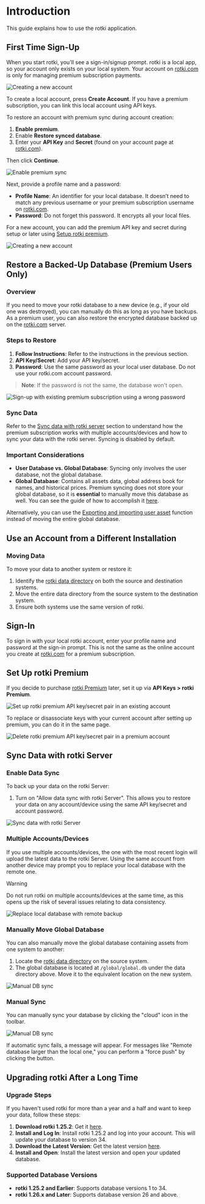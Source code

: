 # Introduction

This guide explains how to use the rotki application.

## First Time Sign-Up

When you start rotki, you'll see a sign-in/signup prompt. rotki is a local app, so your account only exists on your local system. Your account on [rotki.com](https://rotki.com/) is only for managing premium subscription payments.

![Creating a new account](/images/rotki_login_screen.png)

To create a local account, press **Create Account**. If you have a premium subscription, you can link this local account using API keys.

To restore an account with premium sync during account creation:

1. **Enable premium**.
2. Enable **Restore synced database**.
3. Enter your **API Key** and **Secret** (found on your account page at [rotki.com](https://rotki.com/)).

Then click **Continue**.

![Enable premium sync](/images/rotki_create_account_enable_sync.png)

Next, provide a profile name and a password:

- **Profile Name**: An identifier for your local database. It doesn’t need to match any previous username or your premium subscription username on [rotki.com](https://rotki.com/).
- **Password**: Do not forget this password. It encrypts all your local files.

For a new account, you can add the premium API key and secret during setup or later using [Setup rotki premium](#set-up-rotki-premium).

![Creating a new account](/images/rotki_create_account.png)

## Restore a Backed-Up Database (Premium Users Only)

### Overview

If you need to move your rotki database to a new device (e.g., if your old one was destroyed), you can manually do this as long as you have backups. As a premium user, you can also restore the encrypted database backed up on the [rotki.com](https://rotki.com/) server.

### Steps to Restore

1. **Follow Instructions**: Refer to the instructions in the previous section.
2. **API Key/Secret**: Add your API key/secret.
3. **Password**: Use the same password as your local user database. Do not use your rotki.com account password.

> **Note**: If the password is not the same, the database won't open.

![Sign-up with existing premium subscription using a wrong password](/images/rotki_premium_signup_failed.png)

### Sync Data

Refer to the [Sync data with rotki server](#sync-data-with-rotki-server) section to understand how the premium subscription works with multiple accounts/devices and how to sync your data with the rotki server. Syncing is disabled by default.

### Important Considerations

- **User Database vs. Global Database**: Syncing only involves the user database, not the global database.
- **Global Database**: Contains all assets data, global address book for names, and historical prices. Premium syncing does not store your global database, so it is **essential** to manually move this database as well. You can see the guide of how to accomplish it [here](/usage-guides/#manually-move-global-database).

Alternatively, you can use the [Exporting and importing user asset](/usage-guides/customization.html#exporting-and-importing-user-assets) function instead of moving the entire global database.

## Use an Account from a Different Installation

### Moving Data

To move your data to another system or restore it:

1. Identify the [rotki data directory](/usage-guides/data-directory) on both the source and destination systems.
2. Move the entire data directory from the source system to the destination system.
3. Ensure both systems use the same version of rotki.

## Sign-In

To sign in with your local rotki account, enter your profile name and password at the sign-in prompt. This is not the same as the online account you create at [rotki.com](https://rotki.com/) for a premium subscription.

## Set Up rotki Premium

If you decide to purchase [rotki Premium](https://rotki.com/products/) later, set it up via **API Keys > rotki Premium**.

![Set up rotki premium API key/secret pair in an existing account](/images/rotki_premium_set.png)

To replace or disassociate keys with your current account after setting up premium, you can do it in the same page.

![Delete rotki premium API key/secret pair in a premium account](/images/rotki_premium_set_sync_data.png)

## Sync Data with rotki Server

### Enable Data Sync

To back up your data on the rotki Server:

1. Turn on "Allow data sync with rotki Server". This allows you to restore your data on any account/device using the same API key/secret and account password.

![Sync data with rotki Server](/images/rotki_premium_set_sync_data.png)

### Multiple Accounts/Devices

If you use multiple accounts/devices, the one with the most recent login will upload the latest data to the rotki Server. Using the same account from another device may prompt you to replace your local database with the remote one.

> [!WARNING]
> Do not run rotki on multiple accounts/devices at the same time, as this opens up the risk of several issues relating to data consistency.

![Replace local database with remote backup](/images/rotki_premium_replace_local_db_with_remote.png)

### Manually Move Global Database

You can also manually move the global database containing assets from one system to another:

1. Locate the [rotki data directory](/usage-guides/data-directory) on the source system.
2. The global database is located at `/global/global.db` under the data directory above. Move it to the equivalent location on the new system.

![Manual DB sync](/images/rotki_premium_manual_db_sync.png)

### Manual Sync

You can manually sync your database by clicking the "cloud" icon in the toolbar.

![Manual DB sync](/images/rotki_premium_automatic_db_sync_failed.png)

If automatic sync fails, a message will appear. For messages like "Remote database larger than the local one," you can perform a "force push" by clicking the button.

## Upgrading rotki After a Long Time

### Upgrade Steps

If you haven't used rotki for more than a year and a half and want to keep your data, follow these steps:

1. **Download rotki 1.25.2**: Get it [here](https://github.com/rotki/rotki/releases/tag/v1.25.2).
2. **Install and Log In**: Install rotki 1.25.2 and log into your account. This will update your database to version 34.
3. **Download the Latest Version**: Get the latest version [here](https://github.com/rotki/rotki/releases/).
4. **Install and Open**: Install the latest version and open your updated database.

### Supported Database Versions

- **rotki 1.25.2 and Earlier**: Supports database versions 1 to 34.
- **rotki 1.26.x and Later**: Supports database version 26 and above.
